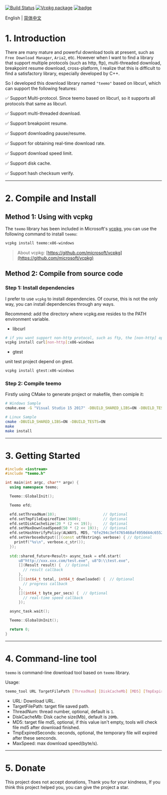 [![Build Status](https://travis-ci.com/winsoft666/teemo.svg?branch=master)](https://travis-ci.com/winsoft666/teemo) 
[![Vcpkg package](https://img.shields.io/badge/Vcpkg-package-blueviolet)](https://github.com/microsoft/vcpkg/tree/master/ports/teemo)
[![badge](https://img.shields.io/badge/license-GUN-blue)](https://github.com/winsoft666/teemo/blob/master/LICENSE)

English | [ 简体中文](README_ch.md)

# 1. Introduction
There are many mature and powerful download tools at present, such as `Free Download Manager`, `Aria2`, etc. However when I want to find a library that support multiple protocols (such as http, ftp), multi-threaded download, breakpoint resume download, cross-platform, I realize that this is difficult to find a satisfactory library, especially developed by C++. 

So I developed this download library named `"teemo"` based on libcurl, which can support the following features:

✅ Support Multi-protocol. Since teemo based on libcurl, so it supports all protocols that same as libcurl.

✅ Support multi-threaded download.

✅ Support breakpoint resume.

✅ Support downloading pause/resume.

✅ Support for obtaining real-time download rate.

✅ Support download speed limit.

✅ Support disk cache.

✅ Support hash checksum verify.

---

# 2. Compile and Install
## Method 1: Using with vcpkg
The `teemo` library has been included in Microsoft's [vcpkg](https://github.com/microsoft/vcpkg/tree/master/ports/teemo), you can use the following command to install `teemo`:
```bash
vcpkg install teemo:x86-windows
```

> About vcpkg: [https://github.com/microsoft/vcpkg](https://github.com/microsoft/vcpkg)

## Method 2: Compile from source code
### Step 1: Install dependencies
I prefer to use `vcpkg` to install dependencies. Of course, this is not the only way, you can install dependencies through any ways.

Recommend: add the directory where vcpkg.exe resides to the PATH environment variable.

- libcurl

```bash
# if you want support non-http protocol, such as ftp, the [non-http] option must be specified.
vcpkg install curl[non-http]:x86-windows
```

- gtest

unit test project depend on gtest.

```bash
vcpkg install gtest:x86-windows
```

### Step 2: Compile teemo
Firstly using CMake to generate project or makefile, then comiple it:

```bash
# Windows Sample
cmake.exe -G "Visual Studio 15 2017" -DBUILD_SHARED_LIBS=ON -DBUILD_TESTS=ON -S %~dp0 -B %~dp0build

# Linux Sample
cmake -DBUILD_SHARED_LIBS=ON -DBUILD_TESTS=ON
make
make install
```

---

# 3. Getting Started
```c++
#include <iostream>
#include "teemo.h"

int main(int argc, char** argv) {
  using namespace teemo;

  Teemo::GlobalInit();

  Teemo efd;

  efd.setThreadNum(10);                     // Optional
  efd.setTmpFileExpiredTime(3600);          // Optional
  efd.setDiskCacheSize(20 * (2 << 19));     // Optional
  efd.setMaxDownloadSpeed(50 * (2 << 19));  // Optional
  efd.setHashVerifyPolicy(ALWAYS, MD5, "6fe294c3ef4765468af4950d44c65525"); // Optional, support MD5, CRC32, SHA256
  efd.setVerboseOutput([](const utf8string& verbose) { // Optional
    printf("%s\n", verbose.c_str());
  });
  
  std::shared_future<Result> async_task = efd.start(
      u8"http://xxx.xxx.com/test.exe", u8"D:\\test.exe",
      [](Result result) {  // Optional
        // result callback
      },
      [](int64_t total, int64_t downloaded) {  // Optional
        // progress callback
      },
      [](int64_t byte_per_secs) {  // Optional
        // real-time speed callback
      });

  async_task.wait();

  Teemo::GlobalUnInit();

  return 0;
}
```

---

# 4. Command-line tool
`teemo` is command-line download tool based on `teemo` library. 

Usage:
```bash
teemo_tool URL TargetFilePath [ThreadNum] [DiskCacheMb] [MD5] [TmpExpiredSeconds] [MaxSpeed]
```

- URL: Download URL.
- TargetFilePath: target file saved path.
- ThreadNum: thread number, optional, default is `1`.
- DiskCacheMb: Disk cache size(Mb), default is `20Mb`.
- MD5: target file md5, optional, if this value isn't empty, tools will check file md5 after download finished.
- TmpExpiredSeconds: seconds, optional, the temporary file will expired after these senconds.
- MaxSpeed: max download speed(byte/s).



---



# 5. Donate

This project does not accept donations, Thank you for your kindness, If you think this project helped you, you can give the project a star.

